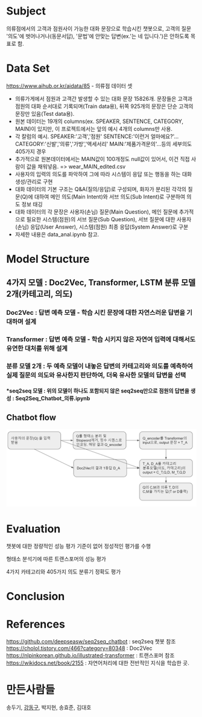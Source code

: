 # Subject

의류점에서의 고객과 점원사이 가능한 대화 문장으로 학습시킨 챗봇으로, 고객의 질문 '의도'에 벗어나거나(동문서답), '문법'에 안맞는 답변(ex.'는 네 입니다.')은 안하도록 목표로 함.

# Data Set

https://www.aihub.or.kr/aidata/85 - 의류점 데이터 셋

- 의류가게에서 점원과 고객간 발생할 수 있는 대화 문장 15826개. 문장들은 고객과 점원의 대화 순서대로 기록되며(Train data용), 뒤쪽 925개의 문장은 단순 고객의 문장만 있음(Test data용).
- 원본 데이터는 19개의 columns(ex. SPEAKER, SENTENCE, CATEGORY, MAIN)이 있지만, 이 프로젝트에서는 앞의 예시 4개의 columns만 사용.
- 각 칼럼의 예시. SPEAKER:'고객','점원'   SENTENCE:'이런거 얼마에요?'...   CATEGORY:'신발','의류','가방','액세서리'    MAIN:'제품가격문의'...등의 세부의도 405가지 경우
- 추가적으로 원본데이터에서는 MAIN값이 100개정도 null값이 있어서, 이건 직접 사람이 값을 채워넣음. => wear_MAIN_edited.csv
- 사용자의 입력의 의도를 파악하여 그에 따라 시스템이 응답 또는 행동을 하는 대화 생성/관리로 구현
- 대화 데이터의 기본 구조는 Q&A(질의/응답)로 구성되며, 화자가 분리된 각각의 질문(Q)에 대하여 메인 의도(Main Intent)와 서브 의도(Sub Intent)로 구분하여 의도 정보 태깅
- 대화 데이터의 각 문장은 사용자(손님) 질문(Main Question), 메인 질문에 추가적으로 필요한 시스템(점원)의 서브 질문(Sub Question), 서브 질문에 대한 사용자(손님) 응답(User Answer), 시스템(점원) 최종 응답(System Answer)로 구분
- 자세한 내용은 data_anal.ipynb 참고.


# Model Structure

## 4가지 모델 : Doc2Vec, Transformer, LSTM 분류 모델 2개(카테고리, 의도)
### Doc2Vec : 답변 예측 모델 - 학습 시킨 문장에 대한 자연스러운 답변을 기대하며 설계
### Transformer : 답변 예측 모델 - 학습 시키지 않은 자연여 입력에 대해서도 유연한 대처를 위해 설계
### 분류 모델 2개 : 두 예측 모델이 내놓은 답변의 카테고리와 의도를 예측하여 실제 질문의 의도와 유사한지 판단하여, 더욱 유사한 모델의 답변을 선택


#### *seq2seq 모델 : 위의 모델이 하나도 포함되지 않은 seq2seq만으로 점원의 답변을 생성 : Seq2Seq_Chatbot_의류.ipynb

## Chatbot flow

![image-20201106232513361](image-20201106232513361.png)



# Evaluation

챗봇에 대한 정량적인 성능 평가 기준이 없어 정성적인 평가를 수행



형태소 분석기에 따른 트랜스포머의 성능 평가



4가지 카테고리와 405가지 의도 분류기 정확도 평가



# Conclusion







# References

https://github.com/deepseasw/seq2seq_chatbot : seq2seq 챗봇 참조  
https://cholol.tistory.com/466?category=80348 : Doc2Vec   
https://nlpinkorean.github.io/illustrated-transformer : 트랜스포머 참조  
https://wikidocs.net/book/2155 : 자연어처리에 대한 전반적인 지식을 학습한 곳.  

# 만든사람들
송두기, [강동구](https://github.com/HERIUN), 박지현, 송효준, 김대호
